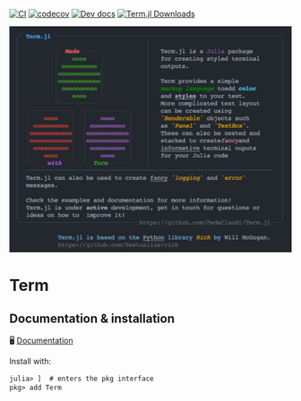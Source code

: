 [![CI](https://github.com/FedeClaudi/Term.jl/actions/workflows/CI.yml/badge.svg)](https://github.com/FedeClaudi/Term.jl/actions/workflows/CI.yml)
[![codecov](https://codecov.io/gh/FedeClaudi/Term.jl/branch/master/graph/badge.svg?token=SZM70KS8PK)](https://codecov.io/gh/FedeClaudi/Term.jl)
[![Dev docs](https://img.shields.io/badge/docs-stable-blue.svg)](https://fedeclaudi.github.io/Term.jl/dev/)
[![Term.jl Downloads](https://shields.io/endpoint?url=https://pkgs.genieframework.com/api/v1/badge/Term)](https://pkgs.genieframework.com?packages=Term)

![](logo.png)


# Term

## Documentation & installation

🖥️  [Documentation](https://fedeclaudi.github.io/Term.jl) 


Install with:
```
julia> ]  # enters the pkg interface
pkg> add Term
```
